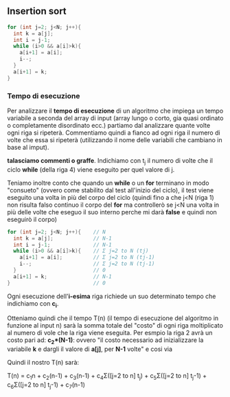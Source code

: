 
## Insertion sort
```c++
for (int j=2; j<N; j++){
  int k = a[j];
  int i = j-1;
  while (i>0 && a[i]>k){
    a[i+1] = a[i];
    i--;
  }
  a[i+1] = k;		
}
```

### Tempo di esecuzione
Per analizzare il **tempo di esecuzione** di un algoritmo che impiega un tempo variabile a seconda del array di input (array lungo o corto, gia quasi ordinato o completamente disordinato ecc.) partiamo dal analizzare quante volte ogni riga si ripeterà.
Commentiamo quindi a fianco ad ogni riga il numero di volte che essa si ripeterà (utilizzando il nome delle variabili che cambiano in base al imput).

**talasciamo commenti o graffe**.
Indichiamo con t<sub>j</sub> il numero di volte che il ciclo **while** (della riga 4) viene eseguito per quel valore di j.

Teniamo inoltre conto che quando un **while** o un **for** terminano in modo "consueto" (ovvero come stabilito dal test all'inizio del ciclo), il test viene eseguito una volta in più del corpo del ciclo (quindi fino a che j<N (riga 1) non risulta falso continuo il corpo del **for** ma controllerò se j<N una volta in più delle volte che eseguo il suo interno perche mi darà **false** e quindi non eseguirò il corpo)

```c++
for (int j=2; j<N; j++){    // N
  int k = a[j];             // N-1
  int i = j-1;              // N-1
  while (i>0 && a[i]>k){    // Σ j=2 to N (tj)
    a[i+1] = a[i];          // Σ j=2 to N (tj-1)
    i--;                    // Σ j=2 to N (tj-1)
  }                         // 0
  a[i+1] = k;               // N-1
}                           // 0
```
Ogni esecuzione dell'**i-esima** riga richiede un suo determinato tempo che indichiamo con **c<sub>i</sub>**.

Otteniamo quindi che il tempo T(n) (il tempo di esecuzione del algoritmo in funzione al input n) sarà la somma totale del "costo" di ogni riga moltiplicato al numero di vole che la riga viene eseguita. Per esmpio la riga 2 avrà un costo pari ad:
**c<sub>2</sub>*(N-1)**: ovvero "il costo necessario ad inizializzare la variabile **k** e dargli il valore di **a[j]**, per **N-1** volte" e cosi via

Quindi il nostro T(n) sarà:

T(n) =
  c<sub>1</sub>n
    +
  c<sub>2</sub>(n-1)
    +
  c<sub>3</sub>(n-1)
    +
  c<sub>4</sub>Σ([j=2 to n] t<sub>j</sub>)
    +
  c<sub>5</sub>Σ([j=2 to n] t<sub>j</sub>-1)
    +
  c<sub>6</sub>Σ([j=2 to n] t<sub>j</sub>-1)
    +
  c<sub>7</sub>(n-1)

